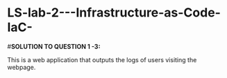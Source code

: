 # LS-lab-2---Infrastructure-as-Code-IaC-

#**SOLUTION TO QUESTION 1 -3:**

This is a web application that outputs the logs of users visiting the webpage.
